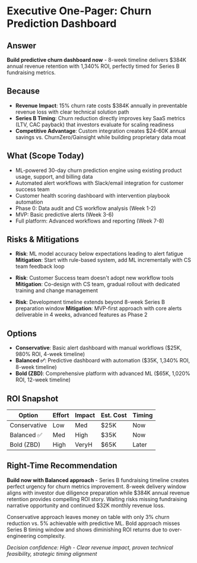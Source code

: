 # Executive One-Pager: Churn Prediction Dashboard

## Answer
**Build predictive churn dashboard now** - 8-week timeline delivers $384K annual revenue retention with 1,340% ROI, perfectly timed for Series B fundraising metrics.

## Because
- **Revenue Impact**: 15% churn rate costs $384K annually in preventable revenue loss with clear technical solution path
- **Series B Timing**: Churn reduction directly improves key SaaS metrics (LTV, CAC payback) that investors evaluate for scaling readiness
- **Competitive Advantage**: Custom integration creates $24-60K annual savings vs. ChurnZero/Gainsight while building proprietary data moat

## What (Scope Today)
- ML-powered 30-day churn prediction engine using existing product usage, support, and billing data
- Automated alert workflows with Slack/email integration for customer success team
- Customer health scoring dashboard with intervention playbook automation
- Phase 0: Data audit and CS workflow analysis (Week 1-2)
- MVP: Basic predictive alerts (Week 3-6)  
- Full platform: Advanced workflows and reporting (Week 7-8)

## Risks & Mitigations
- **Risk**: ML model accuracy below expectations leading to alert fatigue
  **Mitigation**: Start with rule-based system, add ML incrementally with CS team feedback loop

- **Risk**: Customer Success team doesn't adopt new workflow tools
  **Mitigation**: Co-design with CS team, gradual rollout with dedicated training and change management

- **Risk**: Development timeline extends beyond 8-week Series B preparation window
  **Mitigation**: MVP-first approach with core alerts deliverable in 4 weeks, advanced features as Phase 2

## Options
- **Conservative**: Basic alert dashboard with manual workflows ($25K, 980% ROI, 4-week timeline)
- **Balanced ✅**: Predictive dashboard with automation ($35K, 1,340% ROI, 8-week timeline)  
- **Bold (ZBD)**: Comprehensive platform with advanced ML ($65K, 1,020% ROI, 12-week timeline)

## ROI Snapshot
| Option        | Effort | Impact | Est. Cost | Timing |
|---------------|--------|--------|-----------|--------|
| Conservative  | Low    | Med    | $25K      | Now    |
| Balanced ✅   | Med    | High   | $35K      | Now    |
| Bold (ZBD)    | High   | VeryH  | $65K      | Later  |

## Right-Time Recommendation
**Build now with Balanced approach** - Series B fundraising timeline creates perfect urgency for churn metrics improvement. 8-week delivery window aligns with investor due diligence preparation while $384K annual revenue retention provides compelling ROI story. Waiting risks missing fundraising narrative opportunity and continued $32K monthly revenue loss.

Conservative approach leaves money on table with only 3% churn reduction vs. 5% achievable with predictive ML. Bold approach misses Series B timing window and shows diminishing ROI returns due to over-engineering complexity.

*Decision confidence: High - Clear revenue impact, proven technical feasibility, strategic timing alignment*